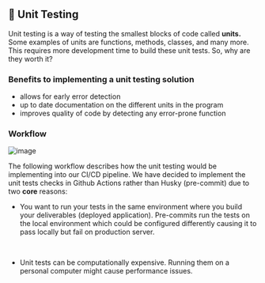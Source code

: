 ## 🧪 Unit Testing

Unit testing is a way of testing the smallest blocks of code called **units.** Some examples of units are functions, methods, classes, and many more. This requires more development time to build these unit tests. So, why are they worth it?

### Benefits to implementing a unit testing solution

- allows for early error detection
- up to date documentation on the different units in the program
- improves quality of code by detecting any error-prone function 

### Workflow 

![image](https://github.com/user-attachments/assets/31037d5a-f6a8-4650-ba47-50e16c6c4203)

The following workflow describes how the unit testing would be implementing into our CI/CD pipeline. We have decided to implement the unit tests checks in Github Actions rather than Husky (pre-commit) due to two **core** reasons:

-  You want to run your tests in the same environment where you build your deliverables (deployed application). Pre-commits run the tests on the local environment which could be configured differently causing it to pass locally but fail on production server.

<br> 

-  Unit tests can be computationally expensive. Running them on a personal computer might cause performance issues.
